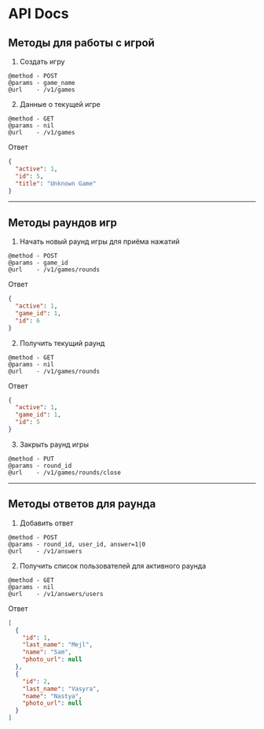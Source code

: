 # API Docs

## Методы для работы с игрой

1. Создать игру
```
@method - POST
@params - game_name
@url    - /v1/games
```

2. Данные о текущей игре
```
@method - GET
@params - nil
@url    - /v1/games
```
Ответ
```json
{
  "active": 1,
  "id": 5,
  "title": "Unknown Game"
}
```

---
## Методы раундов игр

1. Начать новый раунд игры для приёма нажатий
```
@method - POST
@params - game_id
@url    - /v1/games/rounds
```
Ответ
```json
{
  "active": 1,
  "game_id": 1,
  "id": 6
}
```

2. Получить текущий раунд
```
@method - GET
@params - nil
@url    - /v1/games/rounds
```
Ответ
```json
{
  "active": 1,
  "game_id": 1,
  "id": 5
}
```

3. Закрыть раунд игры
```
@method - PUT
@params - round_id
@url    - /v1/games/rounds/close
```

---
## Методы ответов для раунда

1. Добавить ответ
```
@method - POST
@params - round_id, user_id, answer=1|0
@url    - /v1/answers
```

2. Получить список пользователей для активного раунда
```
@method - GET
@params - nil
@url    - /v1/answers/users
```
Ответ
```json
[
  {
    "id": 1,
    "last_name": "Mejl",
    "name": "Sam",
    "photo_url": null
  },
  {
    "id": 2,
    "last_name": "Vasyra",
    "name": "Nastya",
    "photo_url": null
  }
]
```

